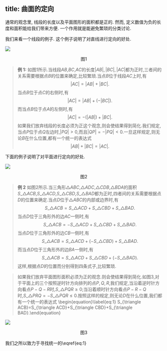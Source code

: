 title: 曲面的定向
---
通常的观念里, 线段的长度以及平面图形的面积都是正的. 然而, 定义数值为负的长度和面积能给我们带来方便. 一个作用就是能避免繁琐的分类讨论.

我们来看一个线段的例子. 这个例子说明了对直线进行定向的好处.

![](http://7vilv2.com1.z0.glb.clouddn.com/曲面的定向1.gif)
<center>图1</center>

> **例 1:** 如图1所示.当线段$AB$,$BC$,$AC$的长度$|AB|,|BC|,|AC|$都为正时,三者间的关系需要根据点$B$的位置来确定,比较繁琐.当点$B$位于线段$AC$上时,有$$|AC|=|AB|+|BC|.$$当点$B$位于点$C$的右侧时,有$$|AC|=|AB|+(-|BC|).$$而当点$B$位于点$A$的左侧时,有$$|AC|=-(|AB|)+|BC|.$$如果我们放弃线段的长度必须为正这个观念,则会使结果得到简化.我们规定,当点$P$位于点$Q$左边时,$|PQ|>0$,而且$|QP|=-|PQ|<0$.一旦这样规定,则无论$B$在什么位置,都有一个统一的表达式$$|AB|+|BC|=|AC|.$$

下面的例子说明了对平面进行定向的好处.

![](http://7vilv2.com1.z0.glb.clouddn.com/曲面的定向2.gif)
<center>图2</center>

>**例 2** 如图2所示.当三角形$\triangle ABC$,$\triangle ADC$,$\triangle CDB$,$\triangle BDA$的面积$S\_{\triangle ACB}$,$S\_{\triangle ACD}$,$S\_{\triangle CBD}$,$S\_{\triangle BAD}$都为正时,四者间的关系需要根据点$D$的位置来确定.当点$D$位于$\triangle ABC$的内部或边界时,有$$S\_{\triangle ACB}=S\_{\triangle ACD}+S\_{\triangle CBD}+S\_{\triangle BAD}.$$当点$D$位于三角形外的边$AC$一侧时,有$$S\_{\triangle ACB}=-S\_{\triangle ACD}+S\_{\triangle CBD}+S\_{\triangle BAD}.$$当点$D$位于三角形外的边$CB$一侧时,有$$S\_{\triangle ACB}=S\_{\triangle ACD}+(-S\_{\triangle CBD})+S\_{\triangle BAD}.$$而当点$D$位于三角形外的边$BA$一侧时,有$$S\_{\triangle ACB}=S\_{\triangle ACD}+S\_{\triangle CBD}+(-S\_{\triangle BAD}).$$这样,根据点$D$的位置而分别得到四条式子,比较繁琐.

>如果我们放弃平面图形面积必须为正的观念.则会使结果得到简化.如图3,对于平面上的三个按照逆时针方向排列的点$P,Q,R$,我们规定,当沿着逆时针方向看点$P-Q-R$时,$S\_{\triangle PQR}\geq 0$;当沿着顺时针方向看点$P-R-Q$时,$S\_{\triangle PRQ}=-S\_{\triangle PQR}\leq 0$.按照这样的规定,则无论$D$在什么位置,我们都有一个统一的表达式
\begin{equation}\label{eq:1} S\_{\triangle ACB}=S\_{\triangle ACD}+S\_{\triangle CBD}+S\_{\triangle BAD}.\end{equation}

![](http://7vilv2.com1.z0.glb.clouddn.com/曲面的定向3.png)
<center>图3</center>

我们之所以致力于寻找统一的\eqref{eq:1}

